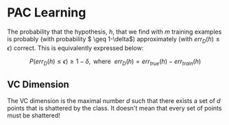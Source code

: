 # PAC Learning

The probability that the hypothesis, $h$, that we find with $m$ training examples is probably (with probability $ \geq 1-\delta$) approximately (with $err_D(h)\leq \epsilon$) correct. This is equivalently expressed below:

$$P(err_D(h)\leq \epsilon) \geq 1-\delta, \text{ where } \ err_D(h) = err_{true}(h) - err_{train}(h) $$

## VC Dimension

The VC dimension is the maximal number $d$ such that there exists a set of $d$ points that is shattered by the class. It doesn't mean that every set of points must be shattered!

